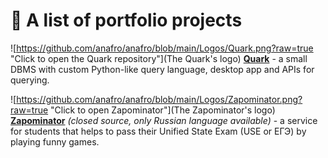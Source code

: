 # 📃 A list of portfolio projects

![https://github.com/anafro/anafro/blob/main/Logos/Quark.png?raw=true "Click to open the Quark repository"](The Quark's logo) [**Quark**](https://github.com/anafro/quark) - a small DBMS with custom Python-like query language, desktop app and APIs for querying.

![https://github.com/anafro/anafro/blob/main/Logos/Zapominator.png?raw=true "Click to open Zapominator"](The Zapominator's logo) [**Zapominator**](https://zapominator.ru) *(closed source, only Russian language available)* - a service for students that helps to pass their Unified State Exam (USE or ЕГЭ) by playing funny games.

